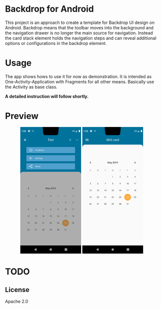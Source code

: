 # Backdrop for Android
This project is an approach to create a template for Backdrop UI design on Android.
Backdrop means that the toolbar moves into the background and the navigation drawer is no longer the main source for navigation.
Instead the card stack element holds the navigation steps and can reveal additional options or configurations in the backdrop element.

# Usage
The app shows hows to use it for now as demonstration. 
It is intended as One-Activity-Application with Fragments for all other means.
Basically use the Activity as base class.

<b>A detailed instruction will follow shortly.</b>

# Preview
<p align="center">
  <img width="200" src="./img/open_backdrop.png">
  <img width="200" src="./img/cardstack_2.png">
</p>

# TODO

## License
Apache 2.0
